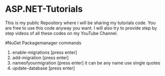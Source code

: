 # ASP.NET-Tutorials
This is my public Repository where i will be sharing my tutorials code. You are free to use this code anyway you want. I will also try to provide step by step videos of all these codes on my YouTube Channel. 


#NuGet Packagemanager commands
1. enable-migrations [press enter]
2. add-migration [press enter]
3. nameofyourmigration [press enter] it can be any name use single quotes
4. update-database [press enter]
